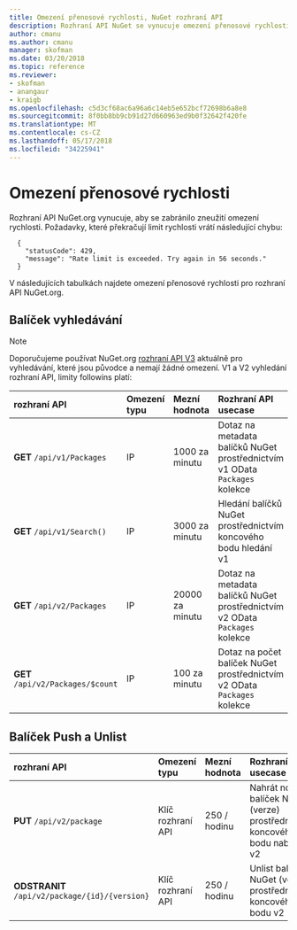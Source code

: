 ```yaml
---
title: Omezení přenosové rychlosti, NuGet rozhraní API
description: Rozhraní API NuGet se vynucuje omezení přenosové rychlosti, aby se zabránilo zneužití.
author: cmanu
ms.author: cmanu
manager: skofman
ms.date: 03/20/2018
ms.topic: reference
ms.reviewer:
- skofman
- anangaur
- kraigb
ms.openlocfilehash: c5d3cf68ac6a96a6c14eb5e652bcf72698b6a8e8
ms.sourcegitcommit: 8f0bb8bb9cb91d27d660963ed9b0f32642f420fe
ms.translationtype: MT
ms.contentlocale: cs-CZ
ms.lasthandoff: 05/17/2018
ms.locfileid: "34225941"
---
```

# <a name="rate-limits"></a>Omezení přenosové rychlosti

Rozhraní API NuGet.org vynucuje, aby se zabránilo zneužití omezení rychlosti. Požadavky, které překračují limit rychlosti vrátí následující chybu: 

  ~~~
    {
      "statusCode": 429,
      "message": "Rate limit is exceeded. Try again in 56 seconds."
    }
  ~~~

V následujících tabulkách najdete omezení přenosové rychlosti pro rozhraní API NuGet.org.

## <a name="package-search"></a>Balíček vyhledávání

> [!Note]
> Doporučujeme používat NuGet.org [rozhraní API V3](https://docs.microsoft.com/nuget/api/search-query-service-resource) aktuálně pro vyhledávání, které jsou původce a nemají žádné omezení. V1 a V2 vyhledání rozhraní API, limity followins platí:


| rozhraní API | Omezení typu | Mezní hodnota | Rozhraní API usecase |
|:---|:---|:---|:---|
**GET** `/api/v1/Packages` | IP | 1000 za minutu | Dotaz na metadata balíčků NuGet prostřednictvím v1 OData `Packages` kolekce |
**GET** `/api/v1/Search()` | IP | 3000 za minutu | Hledání balíčků NuGet prostřednictvím koncového bodu hledání v1 | 
**GET** `/api/v2/Packages` | IP | 20000 za minutu | Dotaz na metadata balíčků NuGet prostřednictvím v2 OData `Packages` kolekce | 
**GET** `/api/v2/Packages/$count` | IP | 100 za minutu | Dotaz na počet balíček NuGet prostřednictvím v2 OData `Packages` kolekce | 

## <a name="package-push-and-unlist"></a>Balíček Push a Unlist

| rozhraní API | Omezení typu | Mezní hodnota | Rozhraní API usecase | 
|:---|:---|:---|:--- |
**PUT** `/api/v2/package` | Klíč rozhraní API | 250 / hodinu | Nahrát nový balíček NuGet (verze) prostřednictvím koncového bodu nabízené v2 
**ODSTRANIT** `/api/v2/package/{id}/{version}` | Klíč rozhraní API | 250 / hodinu | Unlist balíček NuGet (verze) prostřednictvím koncového bodu v2 
